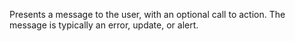 Presents a message to the user, with an optional call to action. The message is typically an error, update, or alert.
